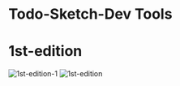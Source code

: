 # Todo-Sketch-Dev Tools

# 1st-edition

![1st-edition-1](https://github.com/Space48121111/UpdateChatRoom/blob/main/img/a.png)
![1st-edition](https://github.com/Space48121111/UpdateChatRoom/blob/main/img/b.png)
